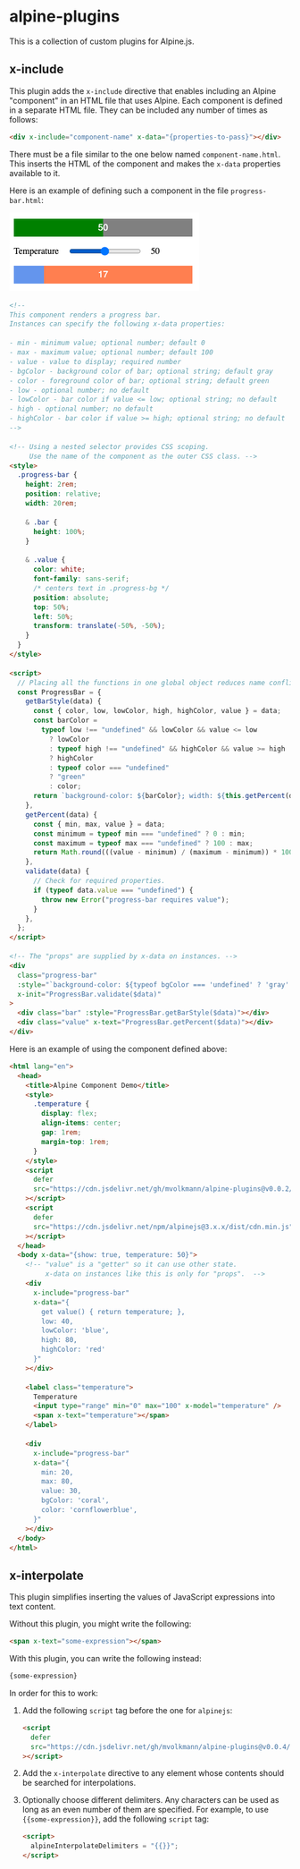 # alpine-plugins

This is a collection of custom plugins for Alpine.js.

## x-include

This plugin adds the `x-include` directive that enables
including an Alpine "component" in an HTML file that uses Alpine.
Each component is defined in a separate HTML file.
They can be included any number of times as follows:

```html
<div x-include="component-name" x-data="{properties-to-pass}"></div>
```

There must be a file similar to the one below named `component-name.html`.
This inserts the HTML of the component and
makes the `x-data` properties available to it.

Here is an example of defining such a component
in the file `progress-bar.html`:

![x-include demo](/alpine-x-include.png)

```html
<!--
This component renders a progress bar.
Instances can specify the following x-data properties:

- min - minimum value; optional number; default 0
- max - maximum value; optional number; default 100
- value - value to display; required number
- bgColor - background color of bar; optional string; default gray
- color - foreground color of bar; optional string; default green
- low - optional number; no default
- lowColor - bar color if value <= low; optional string; no default
- high - optional number; no default
- highColor - bar color if value >= high; optional string; no default
-->

<!-- Using a nested selector provides CSS scoping.
     Use the name of the component as the outer CSS class. -->
<style>
  .progress-bar {
    height: 2rem;
    position: relative;
    width: 20rem;

    & .bar {
      height: 100%;
    }

    & .value {
      color: white;
      font-family: sans-serif;
      /* centers text in .progress-bg */
      position: absolute;
      top: 50%;
      left: 50%;
      transform: translate(-50%, -50%);
    }
  }
</style>

<script>
  // Placing all the functions in one global object reduces name conflicts.
  const ProgressBar = {
    getBarStyle(data) {
      const { color, low, lowColor, high, highColor, value } = data;
      const barColor =
        typeof low !== "undefined" && lowColor && value <= low
          ? lowColor
          : typeof high !== "undefined" && highColor && value >= high
          ? highColor
          : typeof color === "undefined"
          ? "green"
          : color;
      return `background-color: ${barColor}; width: ${this.getPercent(data)}%`;
    },
    getPercent(data) {
      const { min, max, value } = data;
      const minimum = typeof min === "undefined" ? 0 : min;
      const maximum = typeof max === "undefined" ? 100 : max;
      return Math.round(((value - minimum) / (maximum - minimum)) * 100);
    },
    validate(data) {
      // Check for required properties.
      if (typeof data.value === "undefined") {
        throw new Error("progress-bar requires value");
      }
    },
  };
</script>

<!-- The "props" are supplied by x-data on instances. -->
<div
  class="progress-bar"
  :style="`background-color: ${typeof bgColor === 'undefined' ? 'gray' : bgColor}`"
  x-init="ProgressBar.validate($data)"
>
  <div class="bar" :style="ProgressBar.getBarStyle($data)"></div>
  <div class="value" x-text="ProgressBar.getPercent($data)"></div>
</div>
```

Here is an example of using the component defined above:

```html
<html lang="en">
  <head>
    <title>Alpine Component Demo</title>
    <style>
      .temperature {
        display: flex;
        align-items: center;
        gap: 1rem;
        margin-top: 1rem;
      }
    </style>
    <script
      defer
      src="https://cdn.jsdelivr.net/gh/mvolkmann/alpine-plugins@v0.0.2/include.js"
    ></script>
    <script
      defer
      src="https://cdn.jsdelivr.net/npm/alpinejs@3.x.x/dist/cdn.min.js"
    ></script>
  </head>
  <body x-data="{show: true, temperature: 50}">
    <!-- "value" is a "getter" so it can use other state.
         x-data on instances like this is only for "props".  -->
    <div
      x-include="progress-bar"
      x-data="{
        get value() { return temperature; },
        low: 40,
        lowColor: 'blue',
        high: 80,
        highColor: 'red'
      }"
    ></div>

    <label class="temperature">
      Temperature
      <input type="range" min="0" max="100" x-model="temperature" />
      <span x-text="temperature"></span>
    </label>

    <div
      x-include="progress-bar"
      x-data="{
        min: 20,
        max: 80,
        value: 30,
        bgColor: 'coral',
        color: 'cornflowerblue',
      }"
    ></div>
  </body>
</html>
```

## x-interpolate

This plugin simplifies inserting the values of JavaScript expressions into text content.

Without this plugin, you might write the following:

```html
<span x-text="some-expression"></span>
```

With this plugin, you can write the following instead:

```html
{some-expression}
```

In order for this to work:

1. Add the following `script` tag before the one for `alpinejs`:

   ```html
   <script
     defer
     src="https://cdn.jsdelivr.net/gh/mvolkmann/alpine-plugins@v0.0.4/interpolate.js"
   ></script>
   ```

1. Add the `x-interpolate` directive to any element
   whose contents should be searched for interpolations.

1. Optionally choose different delimiters.
   Any characters can be used as long as
   an even number of them are specified.
   For example, to use `{{some-expression}}`,
   add the following `script` tag:

   ```html
   <script>
     alpineInterpolateDelimiters = "{{}}";
   </script>
   ```
